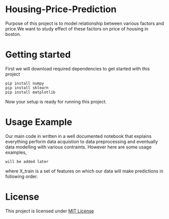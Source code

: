 # Housing-Price-Prediction
Purpose of this project is to model relationship between various factors and price.We want to study effect of these factors on price of housing in boston.
# Getting started
First we will download required dependencies to get started with this project
```
pip install numpy
pip install sklearn
pip install matplotlib
```
Now your setup is ready for running this project.
# Usage Example
Our main code in written in a well documented notebook that explains everything perform data acquistion to data preprocessing and eventually data modelling with various contraints.
However here are some usage examples,
```
will be added later
```
where X_train is a set of features on which our data will make predictions in following order.
# License
This project is licensed under [MIT License]('https://choosealicense.com/licenses/mit/')
